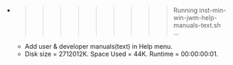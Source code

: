 * >>>>>>>>> Running inst-min-win-jwm-help-manuals-text.sh ...
  * Add user & developer manuals(text) in Help menu.
  * Disk size = 2712012K. Space Used = 44K. Runtime = 00:00:00:01.
